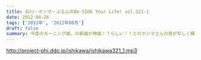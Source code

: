 ```yaml
---
title: 石川・ホンマ・ぶるんのBe-SIDE Your Life! vol.321-1
date: 2012-06-26
tags: ['2012年', '2012年06月']
draft: false
summary: 今度のモーニング娘。の新曲が神曲！？らしい！！とのホンマさんの目が珍しく輝いているトークを副調整室で聞きながら・・・の収録本番へ！NAMAE
---
```


http://project-phi.ddo.jp/ishikawa/ishikawa321_1.mp3
